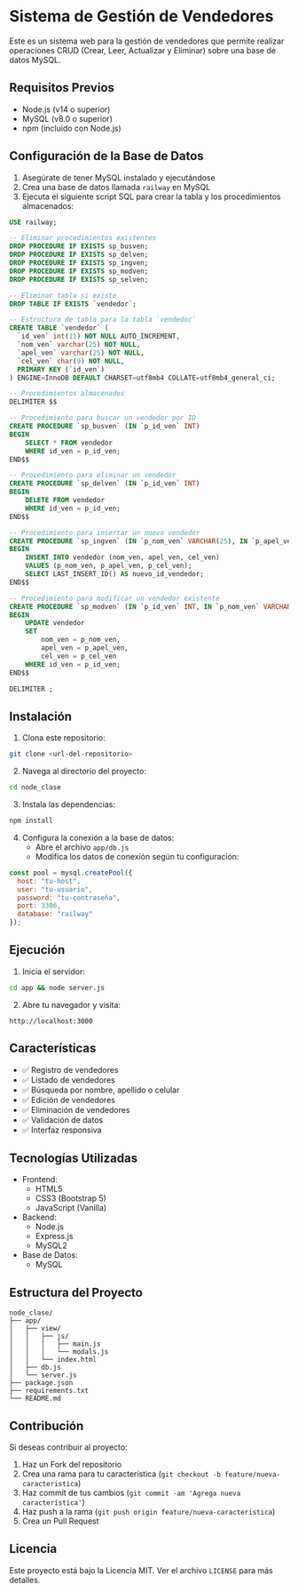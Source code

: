 # Sistema de Gestión de Vendedores

Este es un sistema web para la gestión de vendedores que permite realizar operaciones CRUD (Crear, Leer, Actualizar y Eliminar) sobre una base de datos MySQL.

## Requisitos Previos

- Node.js (v14 o superior)
- MySQL (v8.0 o superior)
- npm (incluido con Node.js)

## Configuración de la Base de Datos

1. Asegúrate de tener MySQL instalado y ejecutándose
2. Crea una base de datos llamada `railway` en MySQL
3. Ejecuta el siguiente script SQL para crear la tabla y los procedimientos almacenados:

```sql
USE railway;

-- Eliminar procedimientos existentes
DROP PROCEDURE IF EXISTS sp_busven;
DROP PROCEDURE IF EXISTS sp_delven;
DROP PROCEDURE IF EXISTS sp_ingven;
DROP PROCEDURE IF EXISTS sp_modven;
DROP PROCEDURE IF EXISTS sp_selven;

-- Eliminar tabla si existe
DROP TABLE IF EXISTS `vendedor`;

-- Estructura de tabla para la tabla `vendedor`
CREATE TABLE `vendedor` (
  `id_ven` int(11) NOT NULL AUTO_INCREMENT,
  `nom_ven` varchar(25) NOT NULL,
  `apel_ven` varchar(25) NOT NULL,
  `cel_ven` char(9) NOT NULL,
  PRIMARY KEY (`id_ven`)
) ENGINE=InnoDB DEFAULT CHARSET=utf8mb4 COLLATE=utf8mb4_general_ci;

-- Procedimientos almacenados
DELIMITER $$

-- Procedimiento para buscar un vendedor por ID
CREATE PROCEDURE `sp_busven` (IN `p_id_ven` INT)   
BEGIN
    SELECT * FROM vendedor 
    WHERE id_ven = p_id_ven;
END$$

-- Procedimiento para eliminar un vendedor
CREATE PROCEDURE `sp_delven` (IN `p_id_ven` INT)   
BEGIN
    DELETE FROM vendedor 
    WHERE id_ven = p_id_ven;
END$$

-- Procedimiento para insertar un nuevo vendedor
CREATE PROCEDURE `sp_ingven` (IN `p_nom_ven` VARCHAR(25), IN `p_apel_ven` VARCHAR(25), IN `p_cel_ven` CHAR(9))   
BEGIN
    INSERT INTO vendedor (nom_ven, apel_ven, cel_ven)
    VALUES (p_nom_ven, p_apel_ven, p_cel_ven);
    SELECT LAST_INSERT_ID() AS nuevo_id_vendedor;
END$$

-- Procedimiento para modificar un vendedor existente
CREATE PROCEDURE `sp_modven` (IN `p_id_ven` INT, IN `p_nom_ven` VARCHAR(25), IN `p_apel_ven` VARCHAR(25), IN `p_cel_ven` CHAR(9))   
BEGIN
    UPDATE vendedor 
    SET 
        nom_ven = p_nom_ven,
        apel_ven = p_apel_ven,
        cel_ven = p_cel_ven
    WHERE id_ven = p_id_ven;
END$$

DELIMITER ;
```

## Instalación

1. Clona este repositorio:
```bash
git clone <url-del-repositorio>
```

2. Navega al directorio del proyecto:
```bash
cd node_clase
```

3. Instala las dependencias:
```bash
npm install
```

4. Configura la conexión a la base de datos:
   - Abre el archivo `app/db.js`
   - Modifica los datos de conexión según tu configuración:
```javascript
const pool = mysql.createPool({
  host: "tu-host",
  user: "tu-usuario",
  password: "tu-contraseña",
  port: 3306,
  database: "railway"
});
```

## Ejecución

1. Inicia el servidor:
```bash
cd app && node server.js
```

2. Abre tu navegador y visita:
```
http://localhost:3000
```

## Características

- ✅ Registro de vendedores
- ✅ Listado de vendedores
- ✅ Búsqueda por nombre, apellido o celular
- ✅ Edición de vendedores
- ✅ Eliminación de vendedores
- ✅ Validación de datos
- ✅ Interfaz responsiva

## Tecnologías Utilizadas

- Frontend:
  - HTML5
  - CSS3 (Bootstrap 5)
  - JavaScript (Vanilla)
- Backend:
  - Node.js
  - Express.js
  - MySQL2
- Base de Datos:
  - MySQL

## Estructura del Proyecto

```
node_clase/
├── app/
│   ├── view/
│   │   ├── js/
│   │   │   ├── main.js
│   │   │   └── modals.js
│   │   └── index.html
│   ├── db.js
│   └── server.js
├── package.json
├── requirements.txt
└── README.md
```

## Contribución

Si deseas contribuir al proyecto:

1. Haz un Fork del repositorio
2. Crea una rama para tu característica (`git checkout -b feature/nueva-caracteristica`)
3. Haz commit de tus cambios (`git commit -am 'Agrega nueva característica'`)
4. Haz push a la rama (`git push origin feature/nueva-caracteristica`)
5. Crea un Pull Request

## Licencia

Este proyecto está bajo la Licencia MIT. Ver el archivo `LICENSE` para más detalles. 